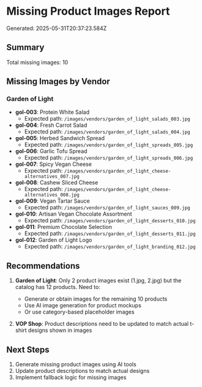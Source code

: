 # Missing Product Images Report

Generated: 2025-05-31T20:37:23.584Z

## Summary
Total missing images: 10

## Missing Images by Vendor

### Garden of Light
- **gol-003**: Protein White Salad
  - Expected path: `/images/vendors/garden_of_light_salads_003.jpg`
- **gol-004**: Fresh Carrot Salad
  - Expected path: `/images/vendors/garden_of_light_salads_004.jpg`
- **gol-005**: Herbed Sandwich Spread
  - Expected path: `/images/vendors/garden_of_light_spreads_005.jpg`
- **gol-006**: Garlic Tofu Spread
  - Expected path: `/images/vendors/garden_of_light_spreads_006.jpg`
- **gol-007**: Spicy Vegan Cheese
  - Expected path: `/images/vendors/garden_of_light_cheese-alternatives_007.jpg`
- **gol-008**: Cashew Sliced Cheese
  - Expected path: `/images/vendors/garden_of_light_cheese-alternatives_008.jpg`
- **gol-009**: Vegan Tartar Sauce
  - Expected path: `/images/vendors/garden_of_light_sauces_009.jpg`
- **gol-010**: Artisan Vegan Chocolate Assortment
  - Expected path: `/images/vendors/garden_of_light_desserts_010.jpg`
- **gol-011**: Premium Chocolate Selection
  - Expected path: `/images/vendors/garden_of_light_desserts_011.jpg`
- **gol-012**: Garden of Light Logo
  - Expected path: `/images/vendors/garden_of_light_branding_012.jpg`

## Recommendations

1. **Garden of Light**: Only 2 product images exist (1.jpg, 2.jpg) but the catalog has 12 products. Need to:
   - Generate or obtain images for the remaining 10 products
   - Use AI image generation for product mockups
   - Or use category-based placeholder images

2. **VOP Shop**: Product descriptions need to be updated to match actual t-shirt designs shown in images

## Next Steps

1. Generate missing product images using AI tools
2. Update product descriptions to match actual designs
3. Implement fallback logic for missing images
